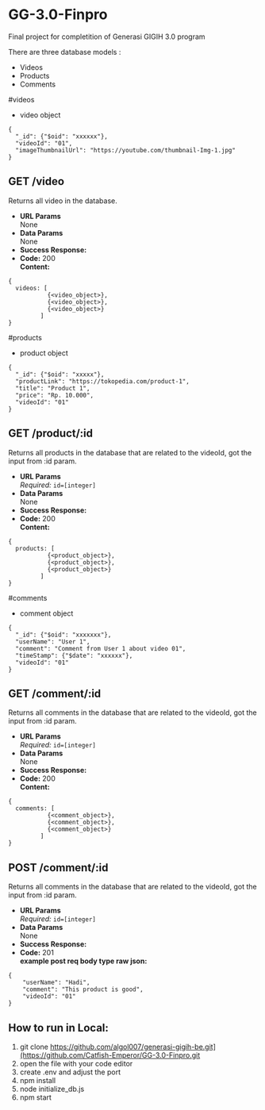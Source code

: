 # GG-3.0-Finpro

Final project for completition of Generasi GIGIH 3.0 program

There are three database models :
* Videos
* Products
* Comments

#videos
* video object
```
{
  "_id": {"$oid": "xxxxxx"},
  "videoId": "01",
  "imageThumbnailUrl": "https://youtube.com/thumbnail-Img-1.jpg"
}
```
**GET /video**
----
  Returns all video in the database.
* **URL Params**  
  None
* **Data Params**  
  None
* **Success Response:**  
* **Code:** 200  
  **Content:**  
```
{
  videos: [
           {<video_object>},
           {<video_object>},
           {<video_object>}
         ]
}
```

#products
* product object
```
{
  "_id": {"$oid": "xxxxx"},
  "productLink": "https://tokopedia.com/product-1",
  "title": "Product 1",
  "price": "Rp. 10.000",
  "videoId": "01"
}
```
**GET /product/:id**
----
  Returns all products in the database that are related to the videoId, got the input from :id param.
* **URL Params**  
  *Required:* `id=[integer]`
* **Data Params**  
  None
* **Success Response:**  
* **Code:** 200  
  **Content:**  
```
{
  products: [
           {<product_object>},
           {<product_object>},
           {<product_object>}
         ]
}
```

#comments
* comment object
```
{
  "_id": {"$oid": "xxxxxxx"},
  "userName": "User 1",
  "comment": "Comment from User 1 about video 01",
  "timeStamp": {"$date": "xxxxxx"},
  "videoId": "01"
}
```
**GET /comment/:id**
----
  Returns all comments in the database that are related to the videoId, got the input from :id param.
* **URL Params**  
  *Required:* `id=[integer]`
* **Data Params**  
  None
* **Success Response:**  
* **Code:** 200  
  **Content:**  
```
{
  comments: [
           {<comment_object>},
           {<comment_object>},
           {<comment_object>}
         ]
}
```
**POST /comment/:id**
----
  Returns all comments in the database that are related to the videoId, got the input from :id param.
* **URL Params**  
  *Required:* `id=[integer]`
* **Data Params**  
  None
* **Success Response:**  
* **Code:** 201  
  **example post req body type raw json:**  
```
{
    "userName": "Hadi",
    "comment": "This product is good",
    "videoId": "01"
}
```

## How to run in Local:
1. git clone <https://github.com/algol007/generasi-gigih-be.git](https://github.com/Catfish-Emperor/GG-3.0-Finpro.git>
2. open the file with your code editor
3. create .env and adjust the port
4. npm install
5. node initialize_db.js
6. npm start
